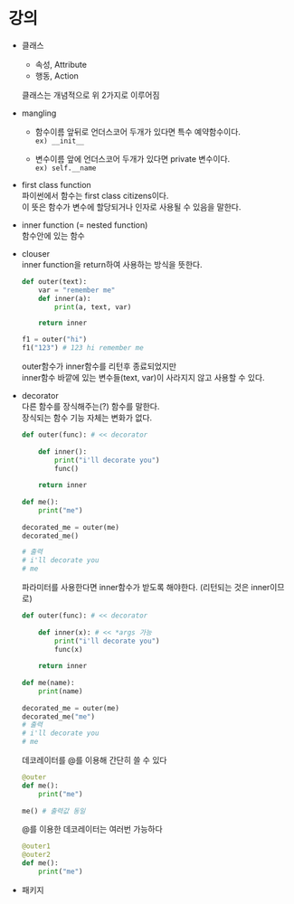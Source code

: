# 강의 

* 클래스  

  * 속성, Attribute
  * 행동, Action  
  
  클래스는 개념적으로 위 2가지로 이루어짐


* mangling 
  * 함수이름 앞뒤로 언더스코어 두개가 있다면 특수 예약함수이다.  
  ```ex) __init__```  

  * 변수이름 앞에 언더스코어 두개가 있다면 private 변수이다.  
  ```ex) self.__name```

* first class function  
파이썬에서 함수는 first class citizens이다.  
이 뜻은 함수가 변수에 할당되거나 인자로 사용될 수 있음을 말한다.

* inner function (= nested function)  
함수안에 있는 함수 

* clouser  
inner function을 return하여 사용하는 방식을 뜻한다.

  ```python
  def outer(text):
      var = "remember me"
      def inner(a):
          print(a, text, var)

      return inner

  f1 = outer("hi")
  f1("123") # 123 hi remember me
  ```  
  outer함수가 inner함수를 리턴후 종료되었지만  
  inner함수 바깥에 있는 변수들(text, var)이 사라지지 않고 사용할 수 있다.
  
 
* decorator  
다른 함수를 장식해주는(?) 함수를 말한다.  
장식되는 함수 기능 자체는 변화가 없다.
  ```python
  def outer(func): # << decorator
    
      def inner():
          print("i'll decorate you")
          func()
      
      return inner
   
  def me():
      print("me")
    
  decorated_me = outer(me)
  decorated_me()
  
  # 출력
  # i'll decorate you
  # me
  ```  
  
  파라미터를 사용한다면 inner함수가 받도록 해야한다. (리턴되는 것은 inner이므로)
  ```python
  def outer(func): # << decorator
    
      def inner(x): # << *args 가능
          print("i'll decorate you")
          func(x)
      
      return inner
   
  def me(name):
      print(name)
      
  decorated_me = outer(me)
  decorated_me("me")
  # 출력
  # i'll decorate you
  # me
  ```  
    
  데코레이터를 @를 이용해 간단히 쓸 수 있다
  ```python
  @outer  
  def me():
      print("me")
    
  me() # 출력값 동일
  ```
  
  @를 이용한 데코레이터는 여러번 가능하다
  ```python
  @outer1
  @outer2
  def me():
      print("me")
  ```
  
* 패키지  
  
